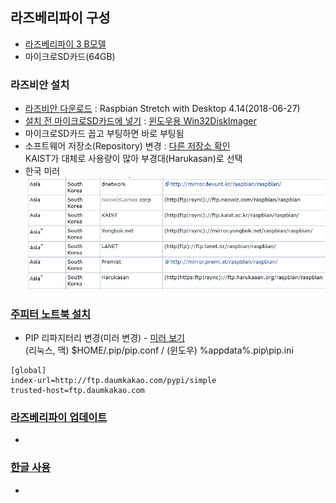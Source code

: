 ## 라즈베리파이 구성
  
- [라즈베리파이 3 B모델](https://www.raspberrypi.org/products/raspberry-pi-3-model-b/)  
- 마이크로SD카드(64GB)  
  
  
### 라즈비안 설치
- [라즈비안 다운로드](https://www.raspberrypi.org/downloads/raspbian/) : Raspbian Stretch with Desktop 4.14(2018-06-27)  
- [설치 전 마이크로SD카드에 넣기](https://www.raspberrypi.org/documentation/installation/installing-images/README.md) : [윈도우용 Win32DiskImager](https://www.raspberrypi.org/documentation/installation/installing-images/windows.md)  
- 마이크로SD카드 꼽고 부팅하면 바로 부팅됨  
- 소프트웨어 저장소(Repository) 변경 : [다른 저장소 확인](https://www.raspbian.org/RaspbianMirrors/)  
KAIST가 대체로 사용량이 많아 부경대(Harukasan)로 선택  
- 한국 미러  
![한국 미러](./imgs/koreaMirrors.jpg)  
  
  
### [주피터 노트북 설치](./jupyter.md)
- PIP 리파지터리 변경(미러 변경) - [미러 보기](http://greenfishblog.tistory.com/255)  
(리눅스, 맥) $HOME/.pip/pip.conf / (윈도우) %appdata%\.pip\pip.ini  
~~~
[global]
index-url=http://ftp.daumkakao.com/pypi/simple
trusted-host=ftp.daumkakao.com
~~~
  
  
### [라즈베리파이 업데이트](./update.md)
-  
  
### [한글 사용](./hangul_20180806.md)  
- 
